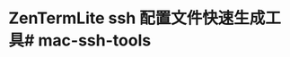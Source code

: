 <!--
 Copyright (c) 2023 kk
 
 This software is released under the MIT License.
 https://opensource.org/licenses/MIT
-->

# ZenTermLite ssh 配置文件快速生成工具# mac-ssh-tools
